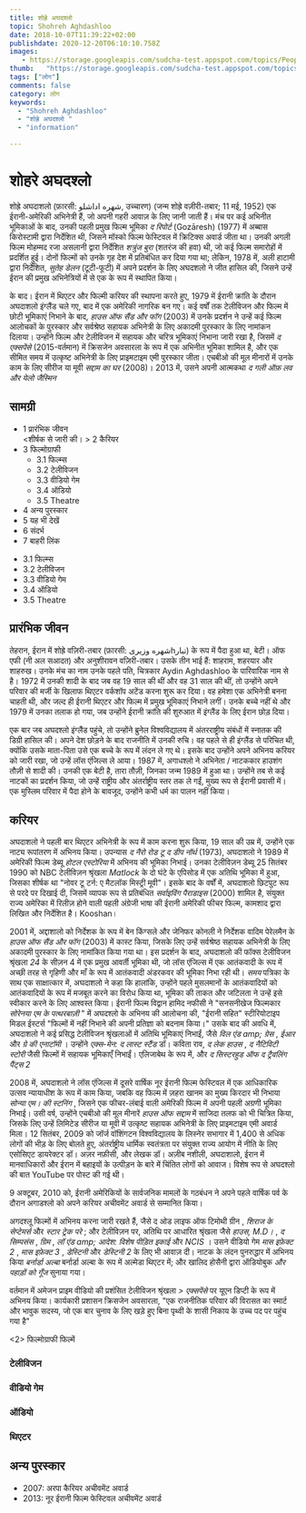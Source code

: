 ```yaml
---
title: शोह्रे अघदश्लो 
topic: Shohreh Aghdashloo
date: 2018-10-07T11:39:22+02:00
publishdate: 2020-12-20T06:10:10.758Z
images: 
   - https://storage.googleapis.com/sudcha-test.appspot.com/topics/People/shohreh_aghdashloo/1.jpeg
thumb:   "https://storage.googleapis.com/sudcha-test.appspot.com/topics/People/shohreh_aghdashloo/thumb.jpeg"
tags: ["लोग"]
comments: false
category: लोग
keywords: 
  - "Shohreh Aghdashloo"
  - "शोह्रे अघदश्लो "
  - "information"

---
```

<h1> शोहरे अघदश्लो </h1> <p> शोह्रे अघदाशलो (फ़ारसी: شهره اداشلو, उच्चारण) (जन्म शोह्रे वज़ीरी-तबार; 11 मई, 1952) एक ईरानी-अमेरिकी अभिनेत्री हैं, जो अपनी गहरी आवाज़ के लिए जानी जाती हैं। मंच पर कई अभिनीत भूमिकाओं के बाद, उनकी पहली प्रमुख फिल्म भूमिका <i> द रिपोर्ट </i> (Gozāresh) (1977) में अब्बास किरोस्टामी द्वारा निर्देशित थी, जिसने मॉस्को फिल्म फेस्टिवल में क्रिटिक्स अवार्ड जीता था। उनकी अगली फिल्म मोहम्मद रजा असलानी द्वारा निर्देशित <i> शत्रुंज बुरा </i> (शतरंज की हवा) थी, जो कई फिल्म समारोहों में प्रदर्शित हुई। दोनों फिल्मों को उनके गृह देश में प्रतिबंधित कर दिया गया था; लेकिन, 1978 में, अली हाटामी द्वारा निर्देशित, <i> सुतेह डेलन </i> (टूटी-फूटी) में अपने प्रदर्शन के लिए अघदशलो ने जीत हासिल की, जिसने उन्हें ईरान की प्रमुख अभिनेत्रियों में से एक के रूप में स्थापित किया। </p> <p> के बाद। ईरान में थिएटर और फिल्मी करियर की स्थापना करते हुए, 1979 में ईरानी क्रांति के दौरान अघदाशलो इंग्लैंड चले गए, बाद में एक अमेरिकी नागरिक बन गए। कई वर्षों तक टेलीविजन और फिल्म में छोटी भूमिकाएं निभाने के बाद, <i> हाउस ऑफ सैंड और फॉग </i> (2003) में उनके प्रदर्शन ने उन्हें कई फिल्म आलोचकों के पुरस्कार और सर्वश्रेष्ठ सहायक अभिनेत्री के लिए अकादमी पुरस्कार के लिए नामांकन दिलाया। उन्होंने फिल्म और टेलीविजन में सहायक और चरित्र भूमिकाएं निभाना जारी रखा है, जिसमें <i> द एक्सपेंसे </i> (2015-वर्तमान) में क्रिसजेन अवसारला के रूप में एक अभिनीत भूमिका शामिल है, और एक सीमित समय में उत्कृष्ट अभिनेत्री के लिए प्राइमटाइम एमी पुरस्कार जीता। एचबीओ की मूल मीनारों में उनके काम के लिए सीरीज या मूवी <i> सद्दाम का घर </i> (2008)। 2013 में, उसने अपनी आत्मकथा <i> द गली ऑफ़ लव और येलो जैस्मिन </i> </p> <h2> सामग्री </h2> <ul> <li> 1 प्रारंभिक जीवन </li> <शीर्षक से जारी की। > 2 कैरियर </li> <li> 3 फिल्मोग्राफी <ul> <li> 3.1 फिल्म्स </li> <li> 3.2 टेलीविजन </li> <li> 3.3 वीडियो गेम </li> <li> 3.4 ऑडियो </li> <li> 3.5 Theatre </li> </ul> </li> <li> 4 अन्य पुरस्कार </li> <li> 5 यह भी देखें </li> <li> 6 संदर्भ </li> <li > 7 बाहरी लिंक </li> </ul> <ul> <li> 3.1 फिल्म्स </li> <li> 3.2 टेलीविजन </li> <li> 3.3 वीडियो गेम </li> <li> 3.4 ऑडियो </li> <li> 3.5 Theatre </li> </ul> <h2> प्रारंभिक जीवन </h2> <p> तेहरान, ईरान में शोह्रे वज़िरी-तबार (फ़ारसी: شهره وزیریhتبار) के रूप में पैदा हुआ था, बेटी। ऑफ एफी (नी अल सआदत) और अनुशीरावन वज़िरी-तबार। उसके तीन भाई हैं: शाहराम, शहरयार और शाहरुख। उनके मंच का नाम उनके पहले पति, चित्रकार Aydin Aghdashloo के पारिवारिक नाम से है। 1972 में उनकी शादी के बाद जब वह 19 साल की थीं और वह 31 साल की थीं, तो उन्होंने अपने परिवार की मर्जी के खिलाफ थिएटर वर्कशॉप अटेंड करना शुरू कर दिया। वह हमेशा एक अभिनेत्री बनना चाहती थी, और जल्द ही ईरानी थिएटर और फिल्म में प्रमुख भूमिकाएं निभाने लगीं। उनके बच्चे नहीं थे और 1979 में उनका तलाक हो गया, जब उन्होंने ईरानी क्रांति की शुरुआत में इंग्लैंड के लिए ईरान छोड़ दिया। </p> <p> एक बार जब अघदश्लो इंग्लैंड पहुंचे, तो उन्होंने ब्रुनेल विश्वविद्यालय में अंतरराष्ट्रीय संबंधों में स्नातक की डिग्री हासिल की। अपने देश छोड़ने के बाद राजनीति में उनकी रुचि। वह पहले से ही इंग्लैंड से परिचित थी, क्योंकि उसके माता-पिता उसे एक बच्चे के रूप में लंदन ले गए थे। इसके बाद उन्होंने अपने अभिनय करियर को जारी रखा, जो उन्हें लॉस एंजिल्स ले आया। 1987 में, अगाधश्लो ने अभिनेता / नाटककार हाउशंग तौज़ी से शादी की। उनकी एक बेटी है, तारा तौज़ी, जिनका जन्म 1989 में हुआ था। उन्होंने तब से कई नाटकों का प्रदर्शन किया, जो उन्हें राष्ट्रीय और अंतर्राष्ट्रीय स्तर तक ले गईं, मुख्य रूप से ईरानी प्रवासी में। एक मुस्लिम परिवार में पैदा होने के बावजूद, उन्होंने कभी धर्म का पालन नहीं किया। </p> <h2> करियर </h2> <p> अघदाशलो ने पहली बार थिएटर अभिनेत्री के रूप में काम करना शुरू किया, 19 साल की उम्र में, उन्होंने एक नाट्य रूपांतरण में अभिनय किया। उपन्यास <i> द नैरो रोड टू द डीप नॉर्थ </i> (1973), अघदाशलो ने 1989 में अमेरिकी फिल्म डेब्यू <i> होटल एस्टोरिया </i> में अभिनय की भूमिका निभाई। उनका टेलीविज़न डेब्यू 25 सितंबर 1990 को NBC टेलीविज़न श्रृंखला <i> Matlock </i> के दो घंटे के एपिसोड में एक अतिथि भूमिका में हुआ, जिसका शीर्षक था "नोवर टू टर्न: ए मैटलॉक मिस्ट्री मूवी"। इसके बाद के वर्षों में, अघदाशलो छिटपुट रूप से परदे पर दिखाई दी, जिसमें व्यापक रूप से प्रतिबंधित <i> सर्वाइविंग पैराडाइस </i> (2000) शामिल है, संयुक्त राज्य अमेरिका में रिलीज़ होने वाली पहली अंग्रेजी भाषा की ईरानी अमेरिकी फीचर फिल्म, कामशाद द्वारा लिखित और निर्देशित है। Kooshan। </p> <p> 2001 में, अद्दाशालो को निर्देशक के रूप में बेन किंग्सले और जेनिफर कोनली ने निर्देशक वादिम पेरेलमैन के <i> हाउस ऑफ सैंड और फॉग </i> (2003) में कास्ट किया, जिसके लिए उन्हें सर्वश्रेष्ठ सहायक अभिनेत्री के लिए अकादमी पुरस्कार के लिए नामांकित किया गया था। इस प्रदर्शन के बाद, अघदाशलो की फॉक्स टेलीविजन श्रृंखला <i> 24 </i> के सीज़न 4 में एक प्रमुख आवर्ती भूमिका थी, जो लॉस एंजिल्स में एक आतंकवादी के रूप में अच्छी तरह से गृहिणी और माँ के रूप में आतंकवादी अंडरकवर की भूमिका निभा रही थी। <I> समय </i> पत्रिका के साथ एक साक्षात्कार में, अघदाशलो ने कहा कि हालांकि, उन्होंने पहले मुसलमानों के आतंकवादियों को आतंकवादियों के रूप में मजबूत करने का विरोध किया था, भूमिका की ताकत और जटिलता ने उन्हें इसे स्वीकार करने के लिए आश्वस्त किया। ईरानी फिल्म विद्वान हामिद नफीसी ने "सनसनीखेज फिल्मकार <i> सोरेनया एम के पत्थरबाज़ी </i>" में अघदश्लो के अभिनय की आलोचना की, "ईरानी सहित" स्टीरियोटाइप मिडल ईस्टर्स "फिल्मों में नहीं निभाने की अपनी प्रतिज्ञा को बदनाम किया।" उसके बाद की अवधि में, अघदाशलो ने कई प्रसिद्ध टेलीविजन श्रृंखलाओं में अतिथि भूमिकाएं निभाईं, जैसे <i> विल एंड amp; ग्रेस </i>, <i> ईआर </i> और <i> ग्रे की एनाटॉमी </i>। उन्होंने <i> एक्स-मेन: द लास्ट स्टैंड </i> डॉ। कविता राव, <i> द लेक हाउस </i>, <i> द नैटिविटी स्टोरी </i> जैसी फिल्मों में सहायक भूमिकाएँ निभाईं। एलिजाबेथ के रूप में, और <i> द सिस्टरहुड ऑफ द ट्रैवलिंग पैंट्स 2 </i> </p> <p> 2008 में, अघदाशलो ने लॉस एंजिल्स में दूसरे वार्षिक नूर ईरानी फिल्म फेस्टिवल में एक आधिकारिक उत्सव न्यायाधीश के रूप में काम किया, जबकि वह फिल्म में ज़हरा खानम का मुख्य किरदार भी निभाया <i> सोन्या एम। की स्टनिंग </i>, जिसने एक फीचर-लंबाई वाली अमेरिकी फिल्म में अपनी पहली अग्रणी भूमिका निभाई। उसी वर्ष, उन्होंने एचबीओ की मूल मीनारें <i> हाउस ऑफ सद्दाम </i> में साजिदा तलफ को भी चित्रित किया, जिसके लिए उन्हें लिमिटेड सीरीज या मूवी में उत्कृष्ट सहायक अभिनेत्री के लिए प्राइमटाइम एमी अवार्ड मिला। 12 सितंबर, 2009 को जॉर्ज वॉशिंगटन विश्वविद्यालय के लिस्नेर सभागार में 1,400 से अधिक लोगों की भीड़ के लिए बोलते हुए, अंतर्राष्ट्रीय धार्मिक स्वतंत्रता पर संयुक्त राज्य आयोग में नीति के लिए एसोसिएट डायरेक्टर डॉ। अज़र नफ़ीसी, और लेखक डॉ। अज़ीब नशीली, अघदाशालो, ईरान में मानवाधिकारों और ईरान में बहाइयों के उत्पीड़न के बारे में चिंतित लोगों को आवाज। विशेष रूप से अघदश्लो की बात YouTube पर पोस्ट की गई थी। </p> <p> 9 अक्टूबर, 2010 को, ईरानी अमेरिकियों के सार्वजनिक मामलों के गठबंधन ने अपने पहले वार्षिक पर्व के दौरान अगाडश्लो को अपने करियर अचीवमेंट अवार्ड से सम्मानित किया। </p> <p> अगदश्लू फिल्मों में अभिनय करना जारी रखते हैं, जैसे <i। > द ओड लाइफ ऑफ टिमोथी ग्रीन </i>, <i> शिराज के सेप्टेमर्स </i> और <i> स्टार ट्रेक परे </i>; और टेलीविज़न पर, अतिथि पर आधारित श्रृंखला जैसे <i> हाउस, M.D। </i>, <i> द सिम्पसंस </i>, <i> ग्रिम </i>, <i> लॉ एंड amp; आदेश: विशेष पीड़ित इकाई </i> और <i> NCIS </i>। उसने वीडियो गेम <i> मास इफ़ेक्ट 2 </i>, <i> मास इफ़ेक्ट 3 </i>, <i> डेस्टिनी </i> और <i> डेस्टिनी 2 </i> के लिए भी आवाज़ दी। नाटक के लंदन पुनरुद्धार में अभिनय किया <i> बर्नार्डा अल्बा </i> बर्नार्डा अल्बा के रूप में अल्मेडा थिएटर में; और खालिद होसैनी द्वारा ऑडियोबुक <i> और पहाड़ों को गूँज </i> सुनाया गया। </p> <p> वर्तमान में अमेजन प्राइम वीडियो की प्रशंसित टेलीविजन श्रृंखला <i>> एक्सपेंसे </i> पर यूएन डिप्टी के रूप में अभिनय किया। कार्यकारी प्रशासन क्रिसजेन अवसारला, "एक राजनीतिक परिवार की विरासत का स्मार्ट और भावुक सदस्य, जो एक बार चुनाव के लिए खड़े हुए बिना पृथ्वी के शासी निकाय के उच्च पद पर पहुंच गया है" </p> <2> फिल्मोग्राफी </h2> <h3। > फिल्में </h3> <h3> टेलीविजन </h3> <h3> वीडियो गेम </h3> <h3> ऑडियो </h3> <h3> थिएटर </h3> <h2> अन्य पुरस्कार </h2> <ul > <li> 2007: अरपा कैरियर अचीवमेंट अवार्ड </li> <li> 2013: नूर ईरानी फिल्म फेस्टिवल अचीवमेंट अवार्ड </li> </ul> 